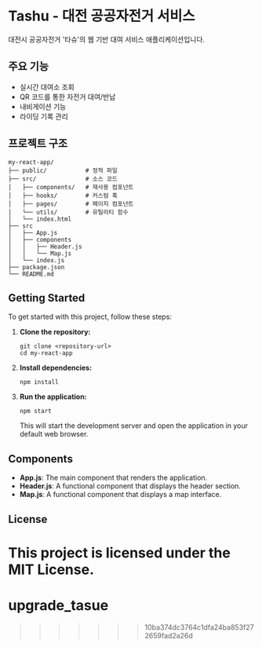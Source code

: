 # Tashu - 대전 공공자전거 서비스

대전시 공공자전거 '타슈'의 웹 기반 대여 서비스 애플리케이션입니다.

## 주요 기능

- 실시간 대여소 조회
- QR 코드를 통한 자전거 대여/반납
- 내비게이션 기능
- 라이딩 기록 관리

## 프로젝트 구조

```
my-react-app/
├── public/           # 정적 파일
├── src/              # 소스 코드
│   ├── components/   # 재사용 컴포넌트
│   ├── hooks/        # 커스텀 훅
│   ├── pages/        # 페이지 컴포넌트
│   └── utils/        # 유틸리티 함수
│   └── index.html
├── src
│   ├── App.js
│   ├── components
│   │   ├── Header.js
│   │   └── Map.js
│   └── index.js
├── package.json
└── README.md
```

## Getting Started

To get started with this project, follow these steps:

1. **Clone the repository:**
   ```
   git clone <repository-url>
   cd my-react-app
   ```

2. **Install dependencies:**
   ```
   npm install
   ```

3. **Run the application:**
   ```
   npm start
   ```

   This will start the development server and open the application in your default web browser.

## Components

- **App.js**: The main component that renders the application.
- **Header.js**: A functional component that displays the header section.
- **Map.js**: A functional component that displays a map interface.

## License

This project is licensed under the MIT License.
=======
# upgrade_tasue
>>>>>>> 10ba374dc3764c1dfa24ba853f272659fad2a26d
